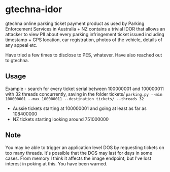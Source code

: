 # gtechna-idor
gtechna online parking ticket payment product as used by Parking Enforcement Services in Australia + NZ contains a trivial IDOR 
that allows an attacker to view PII about every parking infringement ticket issued including timestamp + GPS location, car registration, 
photos of the vehicle, details of any appeal etc.

Have tried a few times to disclose to PES, whatever. Have also reached out to gtechna.

## Usage

Example - search for every ticket serial between 100000001 and 100000011 with 32 threads concurrently, saving in the folder tickets/
`parking.py --min 100000001 --max 100000011 --destination tickets/ --threads 32`

* Aussie tickets starting at 100000001 and going at least as far as 108400000
* NZ tickets starting looking around 751000000

## Note

You may be able to trigger an application level DOS by requesting tickets on too many threads. It's possible that the DOS may last for 
days in some cases. From memory I think it affects the image endpoint, but I've lost interest in poking at this. You have been warned.
